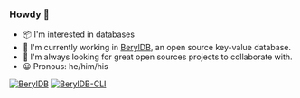 ### Howdy 👋

- 📦 I'm interested in databases
- 📍 I'm currently working in [BerylDB](http://docs.beryl.dev/), an open source key-value database.
- 📖 I'm always looking for great open sources projects to collaborate with.
- 😀 Pronous: he/him/his

[![BerylDB](https://github-readme-stats.vercel.app/api/pin/?username=beryldb&repo=beryldb)](https://github.com/beryldb/beryldb)
[![BerylDB-CLI](https://github-readme-stats.vercel.app/api/pin/?username=beryldb&repo=beryldb-cli)](https://github.com/beryldb/beryldb-cli)


